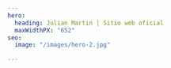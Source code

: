 ```yaml
---
hero:
  heading: Julian Martin | Sitio web oficial
  maxWidthPX: "652"
seo:
  image: "/images/hero-2.jpg"

---
```

